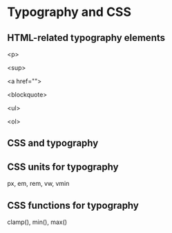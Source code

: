 # Typography and CSS

## HTML-related typography elements

\<p></p>

\<sup></sup>

\<a href=""></a>

\<blockquote></blockquote>

\<ul></ul>

\<ol></ol>

## CSS and typography

## CSS units for typography

px, em, rem, vw, vmin

## CSS functions for typography

clamp(), min(), max()

